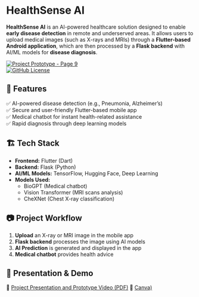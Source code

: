 # HealthSense AI  
 
**HealthSense AI** is an AI-powered healthcare solution designed to enable **early disease detection** in remote and underserved areas. It allows users to upload medical images (such as X-rays and MRIs) through a **Flutter-based Android application**, which are then processed by a **Flask backend** with AI/ML models for **disease diagnosis**.  

[![Project Prototype - Page 9](https://img.shields.io/badge/Demo-Video-blue)](https://www.canva.com/design/DAGe569Er38/YcruucpDrXc7OK4aNJjafQ/edit?utm_content=DAGe569Er38&utm_campaign=designshare&utm_medium=link2&utm_source=sharebutton)  
[![GitHub License](https://img.shields.io/github/license/your-username/HealthSenseAI)](LICENSE)  

## 📌 Features  
✅ AI-powered disease detection (e.g., Pneumonia, Alzheimer’s)  
✅ Secure and user-friendly Flutter-based mobile app  
✅ Medical chatbot for instant health-related assistance  
✅ Rapid diagnosis through deep learning models  

## 🏗 Tech Stack  
- **Frontend:** Flutter (Dart)  
- **Backend:** Flask (Python)  
- **AI/ML Models:** TensorFlow, Hugging Face, Deep Learning  
- **Models Used:**  
  - BioGPT (Medical chatbot)  
  - Vision Transformer (MRI scans analysis)  
  - CheXNet (Chest X-ray classification)  

## 📷 Project Workflow  
1. **Upload** an X-ray or MRI image in the mobile app  
2. **Flask backend** processes the image using AI models  
3. **AI Prediction** is generated and displayed in the app  
4. **Medical chatbot** provides health advice  

## 📜 Presentation & Demo 
📄 [Project Presentation and Prototype Video (PDF)](https://drive.google.com/drive/folders/1AuBBcBQzRescKymIEuNJIkcW2fb-8o5g?usp=drive_link)
📄 [Canva)](https://www.canva.com/design/DAGe569Er38/YcruucpDrXc7OK4aNJjafQ/edit?utm_content=DAGe569Er38&utm_campaign=designshare&utm_medium=link2&utm_source=sharebutton)


